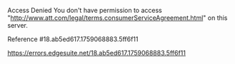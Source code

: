 Access Denied
You don't have permission to access "http://www.att.com/legal/terms.consumerServiceAgreement.html" on this server.

Reference #18.ab5ed617.1759068883.5ff6f11

https://errors.edgesuite.net/18.ab5ed617.1759068883.5ff6f11
